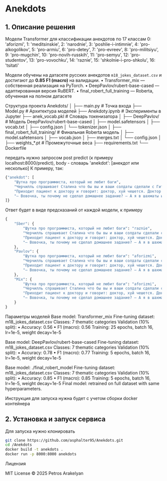 # Anekdots

## 1. Описание решения
Модели Transformer для классификации анекдотов по 17 классам
0: 'aforizmi',
1: 'meditsinskie',
2: 'narodnie',
3: 'poshlie-i-intimnie',
4: 'pro-alkogolikov',
5: 'pro-armiu',
6: 'pro-detey',
7: 'pro-evreev',
8: 'pro-militsiyu',
9: 'pro-mugchin',
10: 'pro-novih-russkih',
11: 'pro-semyu',
12: 'pro-studentov',
13: 'pro-vovochku',
14: 'raznie',
15: 'shkolnie-i-pro-shkolu',
16: 'tsitati'

Модели обучены на датасете русских анекдотов `m18_jokes_dataset.csv` и достигают до **0.85 F1 (macro)** на валидации.
	•	Transformer_mix — собственная реализация на PyTorch.
	•	DeepPavlov/rubert-base-cased — адаптированная версия RuBERT.
	•	final_robert_full_training — Roberta, обученная на полном датасете

Структура проекта
Anekdots/
│
├── main.py                   # Точка входа
├── Model.py                  # Архитектура моделей
├── Аnekdoty.ipynb            # Эксперименты в Jupyter
├── anek_vocab.pkl            # Словарь токенизатора
│
├── DeepPavlov/               # Модель DeepPavlov/rubert-base-cased
│   ├── model.safetensors
│   ├── vocab.txt
│   ├── config.json
│   └── tokenizer.json
│
├── final_robert_full_training/  # Финальная Roberta модель
│   ├── model.safetensors
│   ├── vocab.json
│   ├── merges.txt
│   └── config.json
│
├── weights_*.pt              # Промежуточные веса
├── requirements.txt
└── Dockerfile

передать нужно запросом post predict (к примеру localhost:8000/predict), body - словарь 'anekdot': [анекдот или несколько]
К примеру, так:
```python
{"anekdot": [
    "Шутка про программиста, который не любит баги",
    "Черчилль спрашивает Сталина что бы вы и ваши солдаты сделали с Гитлером, будь он у вас в руках? Сталин отвечает раскалил бы кочергу докрасна и засунул бы холодным концом ему в задницу. -А почему холодным, товарищ Сталин? -Чтобы вы, господин Черчилль, не помогли ему ее вытащить",
    "Приходит пациент к доктору и говорит: доктор, хуй чешется. Доктор отвечает: мой чаще. -Нет, мой",
    "— Вовочка, ты почему не сделал домашнее задание? — А я в шахматы играл с папой."
]}
```

Ответ будет в виде предсказаний от каждой модели, к примеру
```python
{
    "Sber": {
        "Шутка про программиста, который не любит баги": "raznie",
        "Черчилль спрашивает Сталина что бы вы и ваши солдаты сделали с Гитлером, будь он у вас в руках? Сталин отвечает раскалил бы кочергу докрасна и засунул бы холодным концом ему в задницу. -А почему холодным, товарищ Сталин? -Чтобы вы, господин Черчилль, не помогли ему ее вытащить": "pro-armiu",
        "Приходит пациент к доктору и говорит: доктор, хуй чешется. Доктор отвечает: мой чаще. -Нет, мой": "meditsinskie",
        "— Вовочка, ты почему не сделал домашнее задание? — А я в шахматы играл с папой.": "pro-vovochku"
    },
    "Pavlov": {
        "Шутка про программиста, который не любит баги": "aforizmi",
        "Черчилль спрашивает Сталина что бы вы и ваши солдаты сделали с Гитлером, будь он у вас в руках? Сталин отвечает раскалил бы кочергу докрасна и засунул бы холодным концом ему в задницу. -А почему холодным, товарищ Сталин? -Чтобы вы, господин Черчилль, не помогли ему ее вытащить": "pro-armiu",
        "Приходит пациент к доктору и говорит: доктор, хуй чешется. Доктор отвечает: мой чаще. -Нет, мой": "meditsinskie",
        "— Вовочка, ты почему не сделал домашнее задание? — А я в шахматы играл с папой.": "pro-vovochku"
    },
    "Mix": {
        "Шутка про программиста, который не любит баги": "aforizmi",
        "Черчилль спрашивает Сталина что бы вы и ваши солдаты сделали с Гитлером, будь он у вас в руках? Сталин отвечает раскалил бы кочергу докрасна и засунул бы холодным концом ему в задницу. -А почему холодным, товарищ Сталин? -Чтобы вы, господин Черчилль, не помогли ему ее вытащить": "tsitati",
        "Приходит пациент к доктору и говорит: доктор, хуй чешется. Доктор отвечает: мой чаще. -Нет, мой": "tsitati",
        "— Вовочка, ты почему не сделал домашнее задание? — А я в шахматы играл с папой.": "aforizmi"
    }
}
```

Параметры моделей
Base model: Transformer_mix
Fine-tuning dataset: m18_jokes_dataset.csv
Classes: 7 thematic categories
Validation (10% split):
 • Accuracy: 0.56
 • F1 (macro): 0.56
Training: 25 epochs, batch 16, lr=1e-5, weight decay=1e-5

Base model: DeepPavlov/rubert-base-cased
Fine-tuning dataset: m18_jokes_dataset.csv
Classes: 7 thematic categories
Validation (10% split):
 • Accuracy: 0.78
 • F1 (macro): 0.77
Training: 5 epochs, batch 16, lr=1e-5, weight decay=1e-5

Base model: ./final_robert_model
Fine-tuning dataset: m18_jokes_dataset.csv
Classes: 7 thematic categories
Validation (10% split):
 • Accuracy: 0.85
 • F1 (macro): 0.85
Training: 5 epochs, batch 16, lr=1e-5, weight decay=1e-5
Final model: retrained on full dataset with same hyperparameters.

Инструкция для запуска нужна будет с учетом сборки docker контейнера

## 2. Установка и запуск сервиса

Для запуска нужно клонировать
```bash
git clone https://github.com/asphalter95/Anekdots.git
cd /Anekdots
docker build -t anekdots .
docker run -p 8000:8000 anekdots
```

Лицензия

MIT License © 2025 Petros Arakelyan